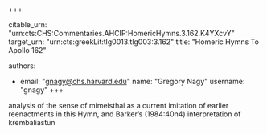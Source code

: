 +++


citable_urn: "urn:cts:CHS:Commentaries.AHCIP:HomericHymns.3.162.K4YXcvY"
target_urn: "urn:cts:greekLit:tlg0013.tlg003:3.162"
title: "Homeric Hymns To Apollo 162"

authors:
- email: "gnagy@chs.harvard.edu"
  name: "Gregory Nagy"
  username: "gnagy"
+++

<p>analysis of the sense of mimeisthai as a current imitation of earlier reenactments in this Hymn, and Barker’s (1984:40n4) interpretation of krembaliastun</p>